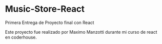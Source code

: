 # Music-Store-React
Primera Entrega de Proyecto final con React


Este proyecto fue realizado por Maximo Manzotti durante mi curso de react en coderhouse.

